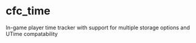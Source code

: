# cfc_time
In-game player time tracker with support for multiple storage options and UTime compatability
